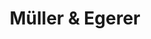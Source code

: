 ---
title: "Müller & Egerer"
url: /oldenburg/mueller-und-egerer-alexanderstrasse/
shop: Bäckerei
---